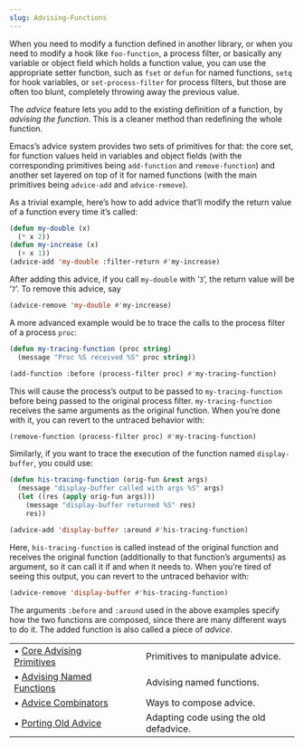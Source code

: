 ```yaml
---
slug: Advising-Functions
---
```


When you need to modify a function defined in another library, or when you need to modify a hook like `foo-function`, a process filter, or basically any variable or object field which holds a function value, you can use the appropriate setter function, such as `fset` or `defun` for named functions, `setq` for hook variables, or `set-process-filter` for process filters, but those are often too blunt, completely throwing away the previous value.

The *advice* feature lets you add to the existing definition of a function, by *advising the function*. This is a cleaner method than redefining the whole function.

Emacs’s advice system provides two sets of primitives for that: the core set, for function values held in variables and object fields (with the corresponding primitives being `add-function` and `remove-function`) and another set layered on top of it for named functions (with the main primitives being `advice-add` and `advice-remove`).

As a trivial example, here’s how to add advice that’ll modify the return value of a function every time it’s called:

```lisp
(defun my-double (x)
  (* x 2))
(defun my-increase (x)
  (+ x 1))
(advice-add 'my-double :filter-return #'my-increase)
```

After adding this advice, if you call `my-double` with ‘`3`’, the return value will be ‘`7`’. To remove this advice, say

```lisp
(advice-remove 'my-double #'my-increase)
```

A more advanced example would be to trace the calls to the process filter of a process `proc`:

```lisp
(defun my-tracing-function (proc string)
  (message "Proc %S received %S" proc string))

(add-function :before (process-filter proc) #'my-tracing-function)
```

This will cause the process’s output to be passed to `my-tracing-function` before being passed to the original process filter. `my-tracing-function` receives the same arguments as the original function. When you’re done with it, you can revert to the untraced behavior with:

```lisp
(remove-function (process-filter proc) #'my-tracing-function)
```

Similarly, if you want to trace the execution of the function named `display-buffer`, you could use:

```lisp
(defun his-tracing-function (orig-fun &rest args)
  (message "display-buffer called with args %S" args)
  (let ((res (apply orig-fun args)))
    (message "display-buffer returned %S" res)
    res))

(advice-add 'display-buffer :around #'his-tracing-function)
```

Here, `his-tracing-function` is called instead of the original function and receives the original function (additionally to that function’s arguments) as argument, so it can call it if and when it needs to. When you’re tired of seeing this output, you can revert to the untraced behavior with:

```lisp
(advice-remove 'display-buffer #'his-tracing-function)
```

The arguments `:before` and `:around` used in the above examples specify how the two functions are composed, since there are many different ways to do it. The added function is also called a piece of *advice*.

|                                                        |    |                                        |
| :----------------------------------------------------- | -- | :------------------------------------- |
| • [Core Advising Primitives](Core-Advising-Primitives) |    | Primitives to manipulate advice.       |
| • [Advising Named Functions](Advising-Named-Functions) |    | Advising named functions.              |
| • [Advice Combinators](Advice-Combinators)             |    | Ways to compose advice.                |
| • [Porting Old Advice](Porting-Old-Advice)             |    | Adapting code using the old defadvice. |
